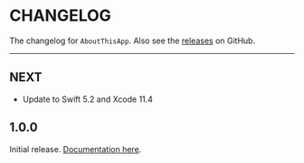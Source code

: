 # CHANGELOG

The changelog for `AboutThisApp`. Also see the [releases](https://github.com/hexedbits/AboutThisApp/releases) on GitHub.

--------------------------------------

NEXT
----

- Update to Swift 5.2 and Xcode 11.4

1.0.0
-----

Initial release. [Documentation here](https://hexedbits.github.io/AboutThisApp/).
